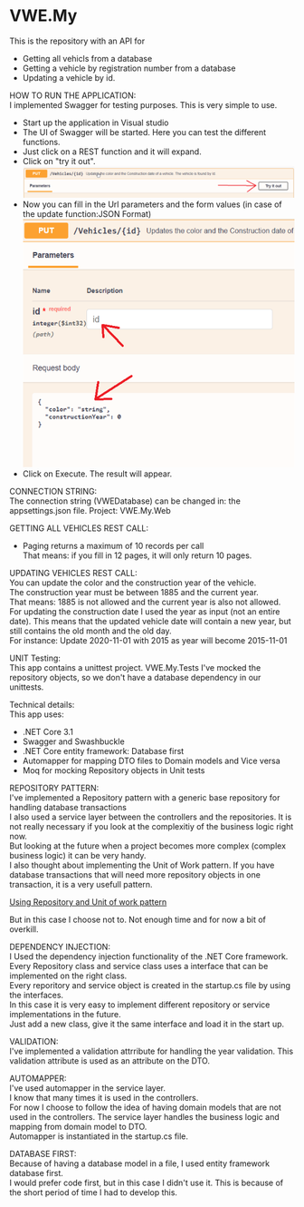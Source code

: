 # VWE.My

This is the repository with an API for  

- Getting all vehicls from a database
- Getting a vehicle by registration number from a database
- Updating a vehicle by id. 

 HOW TO RUN THE APPLICATION:   
  I implemented Swagger for testing purposes. This is very simple to use.  
  - Start up the application in Visual studio
  - The UI of Swagger will be started. Here you can test the different functions.
  - Just click on a REST function and it will expand.
  - Click on "try it out". 
  ![alt text](https://github.com/martijnweyburg/VWE.My/blob/master/SwaggerTry_UI.png?raw=true)
  - Now you can fill in the Url parameters and the form values (in case of the update function:JSON Format)
  ![alt text](https://github.com/martijnweyburg/VWE.My/blob/master/SwaggerForm_UI.png?raw=true)
  - Click on Execute. The result will appear.
    
  CONNECTION STRING:  
  The connection string (VWEDatabase) can be changed in: 
  the appsettings.json file.
  Project: VWE.My.Web  

GETTING ALL VEHICLES REST CALL:  
  - Paging returns a maximum of 10 records per call  
    That means: if you fill in 12 pages, it will only return 10 pages.  
    
UPDATING VEHICLES REST CALL:      
  You can update the color and the construction year of the vehicle.  
  The construction year must be between 1885 and the current year.  
  That means: 1885 is not allowed and the current year is also not allowed.  
  For updating the construction date I used the year as input (not an entire date). This means that the updated vehicle date will contain a new year, but still contains the old   month and the old day.  
  For instance: Update 2020-11-01 with 2015 as year will become 2015-11-01  
  
  
  UNIT Testing:  
  This app contains a unittest project.
  VWE.My.Tests
  I've mocked the repository objects, so we don't have a database dependency in our unittests.
  
  Technical details:  
  This app uses:
  - .NET Core 3.1
  - Swagger and Swashbuckle
  - .NET Core entity framework: Database first
  - Automapper for mapping DTO files to Domain models and Vice versa
  - Moq for mocking Repository objects in Unit tests
  
  REPOSITORY PATTERN:  
  I've implemented a Repository pattern with a generic base repository for handling database transactions  
  I also used a service layer between the controllers and the repositories. It is not really necessary if you look at the complexitiy of the business logic right now.  
  But looking at the future when a project becomes more complex (complex business logic) it can be very handy.  
  I also thought about implementing the Unit of Work pattern. If you have database transactions that will need more repository objects in one transaction, it is a very usefull pattern.  
  
  <a href="https://docs.microsoft.com/en-us/aspnet/mvc/overview/older-versions/getting-started-with-ef-5-using-mvc-4/implementing-the-repository-and-unit-of-work-patterns-in-an-asp-net-mvc-application">Using Repository and Unit of work pattern</a>  
  
  But in this case I choose not to. Not enough time and for now a bit of overkill.
  
  DEPENDENCY INJECTION:    
  I Used the dependency injection functionality of the .NET Core framework. Every Repository class and service class uses a interface that can be implemented on the right class.  
  Every reporitory and service object is created in the startup.cs file by using the interfaces.  
  In this case it is very easy to implement different repository or service implementations in the future.  
  Just add a new class, give it the same interface and load it in the start up.  
  
  VALIDATION:  
  I've implemented a validation attrribute for handling the year validation. This validation attribute is used as an attribute on the DTO.  
  
  AUTOMAPPER:  
  I've used automapper in the service layer.  
  I know that many times it is used in the controllers.  
  For now I choose to follow the idea of having domain models that are not used in the controllers. The service layer handles the business logic and mapping from domain model to DTO.  
  Automapper is instantiated in the startup.cs file.  
  
  DATABASE FIRST:  
  Because of having a database model in a file, I used entity framework database first.  
  I would prefer code first, but in this case I didn't use it. This is because of the short period of time I had to develop this.  
  
  
  
  
  
